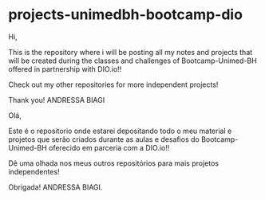 # projects-unimedbh-bootcamp-dio


Hi, 

This is the repository where i will be posting all my notes and projects that will be created during the classes and challenges of Bootcamp-Unimed-BH offered in partnership with DIO.io!!


Check out my other repositories for more independent projects!

Thank you! 
ANDRESSA BIAGI

Olá,

Este é o repositorio onde estarei depositando todo o meu material e projetos que serão criados durante as aulas e desafios do Bootcamp-Unimed-BH oferecido em parceria com a DIO.io!! 


Dê uma olhada nos meus outros repositórios para mais projetos independentes! 


Obrigada!
ANDRESSA BIAGI.
